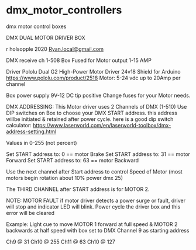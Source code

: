 # dmx_motor_controllers
dmx motor control boxes 


DMX DUAL MOTOR DRIVER BOX

r holsopple 2020
Ryan.local@gmail.com

DMX receive ch 1-508
Box Fused for Motor output 1-15 AMP

Driver
Pololu Dual G2 High-Power Motor Driver 24v18 Shield for Arduino
https://www.pololu.com/product/2518
Motor: 5-24 vdc up to 20Amp per channel 

Box power supply 9V-12 DC tip positive
Change fuses for your Motor needs.

DMX ADDRESSING:
This Motor driver uses 2 Channels of DMX (1-510)
Use DIP switches on Box to choose your DMX START address.
this address willbe initiated & retained after power cycle.
  here is a good dip switch calculator:
  https://www.laserworld.com/en/laserworld-toolbox/dmx-address-setting.html

Values in 0-255 (not percent)

Set START address to: 0 == motor Brake
Set START address to: 31 == motor Forward
Set START address to: 63 == motor Backward

Use the next channel after Start address to control Speed of Motor (most motors begin rotation about 10% power dmx 25)

The THIRD CHANNEL after START address is for MOTOR 2.

NOTE: MOTOR FAULT
if motor driver detects a power surge or fault, driver will stop and indicator LED will blink. Power cycle the driver box and this error will be cleared

Example: 
Light cue to move MOTOR 1 forward at full speed &  MOTOR 2 backwards at half speed with box set to DMX Channel 9 as starting address

Ch9 @ 31
Ch10 @ 255
Ch11 @ 63
Ch10 @ 127







